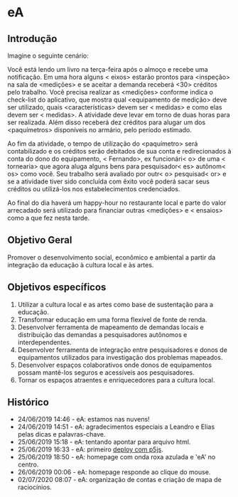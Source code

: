 # eA 


## Introdução

Imagine o seguinte cenário: 

Você está lendo um livro na terça-feira após o almoço e recebe uma notificação. Em uma hora alguns < eixos> estarão prontos para <inspeção> na sala de <medições> e se aceitar a demanda receberá <30> créditos pelo trabalho. Você precisa realizar as <medições> conforme indica o check-list do aplicativo, que mostra qual <equipamento de medição> deve ser utilizado, quais <características> devem ser < medidas> e como elas devem ser < medidas>. A atividade deve levar em torno de duas horas para ser realizada. Além disso receberá dez créditos para alugar um dos <paquímetros> disponíveis no armário, pelo período estimado. 

Ao fim da atividade, o tempo de utilização do <paquímetro> será contabilizado e os créditos serão debitados de sua conta e redirecionados à conta do dono do equipamento, < Fernando>, ex funcionári< o> de uma < tornearia> que agora aluga alguns bens para pesquisador< es> autônom< os> como você. Seu trabalho será avaliado por outr< o> pesquisad< or> e se a atividade tiver sido concluída com êxito você poderá sacar seus créditos ou utilizá-los nos estabelecimentos credenciados.

Ao final do dia haverá um happy-hour no restaurante local e parte do valor arrecadado será utilizado para financiar outras <medições> e < ensaios> como a que fez nesta tarde.

## Objetivo Geral

Promover o desenvolvimento social, econômico e ambiental a partir da integração da educação à cultura local e às artes.

## Objetivos específicos

1. Utilizar a cultura local e as artes como base de sustentação para a educação.
1. Transformar educação em uma forma flexível de fonte de renda.
1. Desenvolver ferramenta de mapeamento de demandas locais e distribuição das demandas a pesquisadores autônomos e interdependentes.
1. Desenvolver ferramenta de integração entre pesquisadores e donos de equipamentos utilizados para investigação dos problemas mapeados.
1. Desenvolver espaços colaborativos onde donos de equipamentos possam mantê-los seguros e acessíveis aos pesquisadores.
1. Tornar os espaços atraentes e enriquecedores para a cultura local.

## Histórico

* 24/06/2019 14:46 - eA: estamos nas nuvens!
* 24/06/2019 14:51 - eA: agradecimentos especiais a Leandro e Elias pelas dicas e palavras-chave.
* 25/06/2019 15:18 - eA: tentando apontar para arquivo html.
* 25/06/2019 16:33 - eA: primeiro [deploy com p5js](https://estadodaarte.azurewebsites.net/).
* 25/06/2019 18:50 - eA: homepage com onda roxa azulada e 'eA' no centro.
* 26/06/2019 00:06 - eA: homepage responde ao clique do mouse.
* 02/07/2020 08:07 - eA: organização de contas e criação de mapa de raciocínios.
